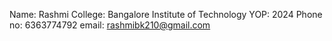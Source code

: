 Name: Rashmi
College: Bangalore Institute of Technology
YOP: 2024
Phone no: 6363774792
email: rashmibk210@gmail.com
